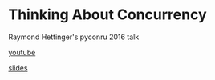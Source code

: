 # Thinking About Concurrency

Raymond Hettinger's pyconru 2016 talk

[youtube](https://www.youtube.com/watch?v=Bv25Dwe84g0&feature=youtu.be)

[slides](http://pybay.com/site_media/slides/raymond2017-keynote/threading.html#cleaned-up-code-without-fuzzing)
